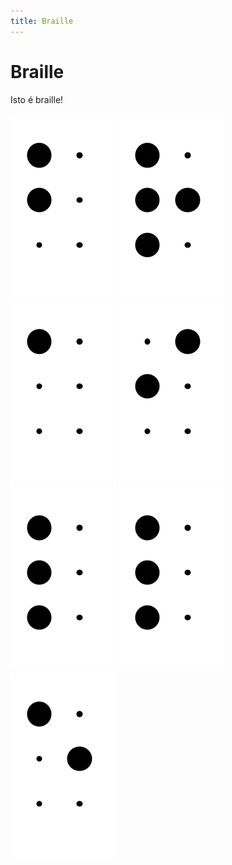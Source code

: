 ```yaml
---
title: Braille
---
```


# Braille

Isto é braille!

<div style="width:100%">
 <img alt="b" src="Cell/12.png">
 <img alt="r" src="Cell/1235.png">
 <img alt="a" src="Cell/1.png">
 <img alt="i" src="Cell/24.png">
 <img alt="l" src="Cell/123.png">
 <img alt="l" src="Cell/123.png">
 <img alt="e" src="Cell/15.png">
</div>
